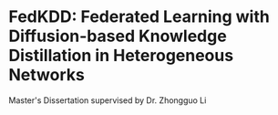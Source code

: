 # FedKDD: Federated Learning with Diffusion-based Knowledge Distillation in Heterogeneous Networks

Master's Dissertation supervised by Dr. Zhongguo Li
